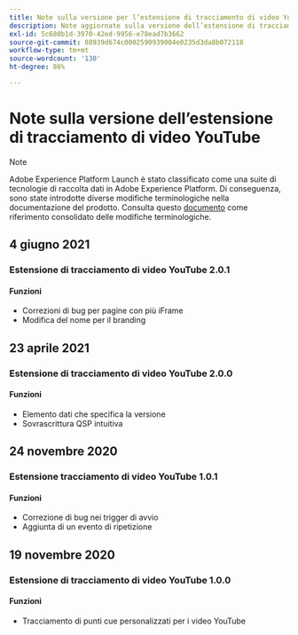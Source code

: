 ```yaml
---
title: Note sulla versione per l’estensione di tracciamento di video YouTube
description: Note aggiornate sulla versione dell’estensione di tracciamento di video YouTube in Adobe Experience Platform.
exl-id: 5c680b1d-3970-42ed-9956-e78ead7b3662
source-git-commit: 88939d674c0002590939004e0235d3da8b072118
workflow-type: tm+mt
source-wordcount: '130'
ht-degree: 86%

---
```


# Note sulla versione dell’estensione di tracciamento di video YouTube

>[!NOTE]
>
>Adobe Experience Platform Launch è stato classificato come una suite di tecnologie di raccolta dati in Adobe Experience Platform. Di conseguenza, sono state introdotte diverse modifiche terminologiche nella documentazione del prodotto. Consulta questo [documento](../../../term-updates.md) come riferimento consolidato delle modifiche terminologiche.

## 4 giugno 2021

### Estensione di tracciamento di video YouTube 2.0.1

#### Funzioni

* Correzioni di bug per pagine con più iFrame
* Modifica del nome per il branding

## 23 aprile 2021

### Estensione di tracciamento di video YouTube 2.0.0

#### Funzioni

* Elemento dati che specifica la versione
* Sovrascrittura QSP intuitiva

## 24 novembre 2020

### Estensione tracciamento di video YouTube 1.0.1

#### Funzioni

* Correzione di bug nei trigger di avvio
* Aggiunta di un evento di ripetizione

## 19 novembre 2020

### Estensione di tracciamento di video YouTube 1.0.0

#### Funzioni

* Tracciamento di punti cue personalizzati per i video YouTube
